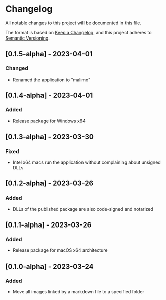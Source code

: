 # Changelog

All notable changes to this project will be documented in this file.

The format is based on [Keep a Changelog](https://keepachangelog.com/en/1.0.0/),
and this project adheres to [Semantic Versioning](https://semver.org/spec/v2.0.0.html).

## [0.1.5-alpha] - 2023-04-01

### Changed

- Renamed the application to "malimo"

## [0.1.4-alpha] - 2023-04-01

### Added

- Release package for Windows x64

## [0.1.3-alpha] - 2023-03-30

### Fixed

- Intel x64 macs run the application without complaining about unsigned DLLs 

## [0.1.2-alpha] - 2023-03-26

### Added

- DLLs of the published package are also code-signed and notarized

## [0.1.1-alpha] - 2023-03-26

### Added

- Release package for macOS x64 architecture

## [0.1.0-alpha] - 2023-03-24

### Added

- Move all images linked by a markdown file to a specified folder
